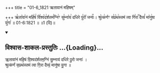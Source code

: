 +++
title = "01-6_1821 ऋतावानं महिषम्"

+++
ऋ꣣ता꣡वा꣢नं महि꣣षं꣢ वि꣣श्व꣡द꣢र्शतम꣣ग्नि꣢ꣳ सु꣣म्ना꣡य꣢ दधिरे पु꣣रो꣡ जनाः꣢꣯। श्रु꣡त्क꣢र्णꣳ स꣣प्र꣡थ꣢स्तमं त्वा गि꣣रा꣢꣫ दैव्यं꣣ मा꣡नु꣢षा यु꣣गा꣢ ॥ 01-6:1821 ॥ ॥1 (दि)॥

<div class="js_include" newlevelforh1="2" title="विश्वास-शाकल-प्रस्तुतिः" unfilled url="/vedAH_Rk/shAkalam/saMhitA/vishvAsa-prastutiH/10/140/06_RtAvAnaM_mahiShaM.md">
<details open><summary><h2>विश्वास-शाकल-प्रस्तुतिः ...{Loading}...</h2></summary>


ऋ॒तावा॑नं महि॒षं वि॒श्वद॑र्शतम॒ग्निं सु॒म्नाय॑ दधिरे पु॒रो जनाः॑ ।  
श्रुत्क॑र्णं स॒प्रथ॑स्तमं त्वा गि॒रा दैव्यं॒ मानु॑षा यु॒गा ॥

</details>
</div>